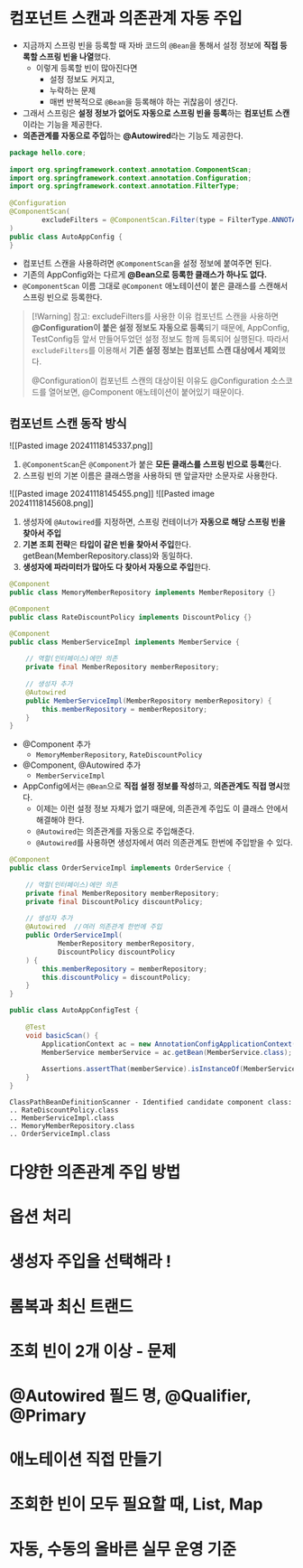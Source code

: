 # 컴포넌트 스캔과 의존관계 자동 주입
- 지금까지 스프링 빈을 등록할 때 자바 코드의 `@Bean`을 통해서
	설정 정보에 **직접 등록할 스프링 빈을 나열**했다.
	- 이렇게 등록할 빈이 많아진다면
		- 설정 정보도 커지고,
		- 누락하는 문제
		- 매번 반복적으로 `@Bean`을 등록해야 하는 귀찮음이 생긴다.
- 그래서 스프링은 **설정 정보가 없어도 자동으로 스프링 빈을 등록**하는
  **컴포넌트 스캔**이라는 기능을 제공한다.
- **의존관계를 자동으로 주입**하는 **@Autowired**라는 기능도 제공한다.

```java
package hello.core;  
  
import org.springframework.context.annotation.ComponentScan;  
import org.springframework.context.annotation.Configuration;  
import org.springframework.context.annotation.FilterType;  
  
@Configuration  
@ComponentScan(  
        excludeFilters = @ComponentScan.Filter(type = FilterType.ANNOTATION, classes = Configuration.class)  
)  
public class AutoAppConfig {  
}
```
- 컴포넌트 스캔을 사용하려면 `@ComponentScan`을 설정 정보에 붙여주면 된다.
- 기존의 AppConfig와는 다르게 **@Bean으로 등록한 클래스가 하나도 없다.**
- `@ComponentScan` 이름 그대로 `@Component` 애노테이션이 붙은 클래스를 스캔해서 스프링 빈으로 등록한다.

>[!Warning] 참고: excludeFilters를 사용한 이유
>컴포넌트 스캔을 사용하면 **@Configuration이 붙은 설정 정보도 자동으로 등록**되기 때문에, AppConfig, TestConfig등 앞서 만들어두었던 설정 정보도 함께 등록되어 실행된다.
>따라서 `excludeFilters`를 이용해서 **기존 설정 정보는 컴포넌트 스캔 대상에서 제외**했다.
>
>@Configuration이 컴포넌트 스캔의 대상이된 이유도 @Configuration 소스코드를 열어보면, @Component 애노테이션이 붙어있기 때문이다.


## 컴포넌트 스캔 동작 방식
![[Pasted image 20241118145337.png]]
1. `@ComponentScan`은 `@Component`가 붙은 **모든 클래스를 스프링 빈으로 등록**한다.
2. 스프링 빈의 기본 이름은 클래스명을 사용하되 맨 앞글자만 소문자로 사용한다.

![[Pasted image 20241118145455.png]]
![[Pasted image 20241118145608.png]]
1. 생성자에 `@Autowired`를 지정하면, 스프링 컨테이너가 **자동으로 해당 스프링 빈을 찾아서 주입**
2. **기본 조회 전략**은 **타입이 같은 빈을 찾아서 주입**한다.
   getBean(MemberRepository.class)와 동일하다.
3. **생성자에 파라미터가 많아도 다 찾아서 자동으로 주입**한다.

```java
@Component
public class MemoryMemberRepository implements MemberRepository {}
```
```java
@Component
public class RateDiscountPolicy implements DiscountPolicy {}
```
```java
@Component  
public class MemberServiceImpl implements MemberService {  
  
    // 역할(인터페이스)에만 의존  
    private final MemberRepository memberRepository;  
  
    // 생성자 추가  
    @Autowired  
    public MemberServiceImpl(MemberRepository memberRepository) {  
        this.memberRepository = memberRepository;  
    }
}
```
- @Component 추가
	- `MemoryMemberRepository`, `RateDiscountPolicy`
- @Component, @Autowired 추가
	- `MemberServiceImpl`
- AppConfig에서는 `@Bean`으로 **직접 설정 정보를 작성**하고, **의존관계도 직접 명시**했다.
	- 이제는 이런 설정 정보 자체가 없기 때문에, 의존관계 주입도 이 클래스 안에서 해결해야 한다.
	- `@Autowired`는 의존관계를 자동으로 주입해준다.
	- `@Autowired`를 사용하면 생성자에서 여러 의존관계도 한번에 주입받을 수 있다.
```java
@Component  
public class OrderServiceImpl implements OrderService {  
  
    // 역할(인터페이스)에만 의존  
    private final MemberRepository memberRepository;  
    private final DiscountPolicy discountPolicy;  
  
    // 생성자 추가  
    @Autowired  //여러 의존관계 한번에 주입
    public OrderServiceImpl(  
            MemberRepository memberRepository,  
            DiscountPolicy discountPolicy  
    ) {  
        this.memberRepository = memberRepository;  
        this.discountPolicy = discountPolicy;  
    }
}
```
```java
public class AutoAppConfigTest {  
  
    @Test  
    void basicScan() {  
        ApplicationContext ac = new AnnotationConfigApplicationContext(AutoAppConfig.class);  
        MemberService memberService = ac.getBean(MemberService.class);  
        
        Assertions.assertThat(memberService).isInstanceOf(MemberService.class);  
    }  
}
```
```
ClassPathBeanDefinitionScanner - Identified candidate component class: 
.. RateDiscountPolicy.class
.. MemberServiceImpl.class 
.. MemoryMemberRepository.class
.. OrderServiceImpl.class
```


# 다양한 의존관계 주입 방법


# 옵션 처리


# 생성자 주입을 선택해라 !


# 롬복과 최신 트랜드


# 조회 빈이 2개 이상 - 문제

# @Autowired 필드 명, @Qualifier, @Primary


# 애노테이션 직접 만들기


# 조회한 빈이 모두 필요할 때, List, Map



# 자동, 수동의 올바른 실무 운영 기준